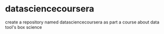 # datasciencecoursera
create a repository named datasciencecoursera as part a course about data tool's box science
